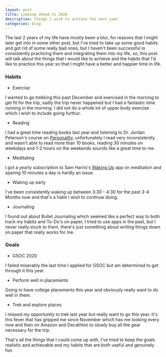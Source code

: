 ```yaml
---
layout: post
title: Looking ahead to 2020
description: things I wish to achieve the next year
categories: blog 
---
```


The last 2 years of my life have mostly been a blur, for reasons that I might later get into in some other post, but I've tried to take up some good habits and got rid of some really bad ones, but I haven't been successful in consistently practicing them and integrating them into my life, so, this post will talk about the things that I would like to achieve and the habits that I'd like to practice this year so that I might have a better and happier time in life.

### Habits

- Exercise

I wanted to go trekking this past December and exercised in the morning to get fit for the trip, sadly the trip never happened but I had a fantastic time running in the morning. I did not do a whole lot of upper body exercise which I wish to include going furthur.

- Reading

I had a great time reading books last year and listening to Dr. Jordan Peterson's course on [Personality](https://www.youtube.com/playlist?list=PL22J3VaeABQApSdW8X71Ihe34eKN6XhCi), unfortunately I read very inconsistently and wasn't able to read more than 10 books, reading 30 minutes on weekdays and 1-2 hours on the weekends sounds like a great time to me.

- Meditating

I got a yearly subscription to Sam Harris's [Waking Up](https://wakingup.com/) app on meditation and sparing 10 minutes a day is hardly an issue.

- Waking up early

I've been consistently waking up between 3:30 - 4:30 for the past 3-4 Months now and that's a habit I wish to continue doing.

- Journaling

I found out about Bullet Journaling which seemed like a perfect way to both track my habits and To-Do's on paper, I tried to use apps in the past, but I never really stuck to them, there's just something about writing things down on paper that really works for me.

### Goals

- GSOC 2020

I failed miserably the last time I applied for GSOC but am determined to get through it this year.

- Perform well in placements

Going to have college placements this year and obviously really want to do well in them.

- Trek and explore places

I missed my opportunity to trek last year but really want to go this year. it's this fever that has gripped me since November which has me looking every now and then on Amazon and Decathlon to slowly buy all the gear necessary for the trip.

That's all the things that I could come up with, I've tried to keep the goals realistic and achievable and my habits that are both useful and genuinely fun.  